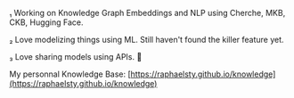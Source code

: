 ₁ Working on Knowledge Graph Embeddings and NLP using Cherche, MKB, CKB, Hugging Face.

₂ Love modelizing things using ML. Still haven't found the killer feature yet.

₃ Love sharing models using APIs. 🙂

My personnal Knowledge Base: [https://raphaelsty.github.io/knowledge](https://raphaelsty.github.io/knowledge)
